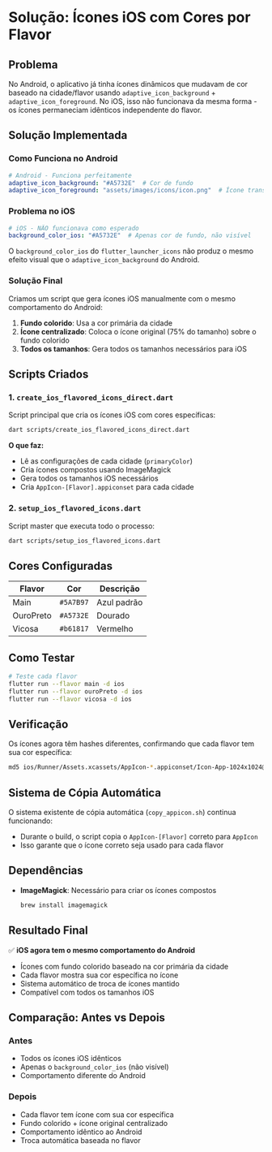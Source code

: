 # Solução: Ícones iOS com Cores por Flavor

## Problema
No Android, o aplicativo já tinha ícones dinâmicos que mudavam de cor baseado na cidade/flavor usando `adaptive_icon_background` + `adaptive_icon_foreground`. No iOS, isso não funcionava da mesma forma - os ícones permaneciam idênticos independente do flavor.

## Solução Implementada

### Como Funciona no Android
```yaml
# Android - Funciona perfeitamente
adaptive_icon_background: "#A5732E"  # Cor de fundo
adaptive_icon_foreground: "assets/images/icons/icon.png"  # Ícone transparente
```

### Problema no iOS
```yaml
# iOS - NÃO funcionava como esperado
background_color_ios: "#A5732E"  # Apenas cor de fundo, não visível
```

O `background_color_ios` do `flutter_launcher_icons` não produz o mesmo efeito visual que o `adaptive_icon_background` do Android.

### Solução Final
Criamos um script que gera ícones iOS manualmente com o mesmo comportamento do Android:

1. **Fundo colorido**: Usa a cor primária da cidade
2. **Ícone centralizado**: Coloca o ícone original (75% do tamanho) sobre o fundo colorido
3. **Todos os tamanhos**: Gera todos os tamanhos necessários para iOS

## Scripts Criados

### 1. `create_ios_flavored_icons_direct.dart`
Script principal que cria os ícones iOS com cores específicas:

```bash
dart scripts/create_ios_flavored_icons_direct.dart
```

**O que faz:**
- Lê as configurações de cada cidade (`primaryColor`)
- Cria ícones compostos usando ImageMagick
- Gera todos os tamanhos iOS necessários
- Cria `AppIcon-[Flavor].appiconset` para cada cidade

### 2. `setup_ios_flavored_icons.dart`
Script master que executa todo o processo:

```bash
dart scripts/setup_ios_flavored_icons.dart
```

## Cores Configuradas

| Flavor | Cor | Descrição |
|--------|-----|-----------|
| Main | `#5A7B97` | Azul padrão |
| OuroPreto | `#A5732E` | Dourado |
| Vicosa | `#b61817` | Vermelho |

## Como Testar

```bash
# Teste cada flavor
flutter run --flavor main -d ios
flutter run --flavor ouroPreto -d ios  
flutter run --flavor vicosa -d ios
```

## Verificação
Os ícones agora têm hashes diferentes, confirmando que cada flavor tem sua cor específica:

```bash
md5 ios/Runner/Assets.xcassets/AppIcon-*.appiconset/Icon-App-1024x1024@1x.png
```

## Sistema de Cópia Automática
O sistema existente de cópia automática (`copy_appicon.sh`) continua funcionando:
- Durante o build, o script copia o `AppIcon-[Flavor]` correto para `AppIcon`
- Isso garante que o ícone correto seja usado para cada flavor

## Dependências
- **ImageMagick**: Necessário para criar os ícones compostos
  ```bash
  brew install imagemagick
  ```

## Resultado Final
✅ **iOS agora tem o mesmo comportamento do Android**
- Ícones com fundo colorido baseado na cor primária da cidade
- Cada flavor mostra sua cor específica no ícone
- Sistema automático de troca de ícones mantido
- Compatível com todos os tamanhos iOS

## Comparação: Antes vs Depois

### Antes
- Todos os ícones iOS idênticos
- Apenas o `background_color_ios` (não visível)
- Comportamento diferente do Android

### Depois  
- Cada flavor tem ícone com sua cor específica
- Fundo colorido + ícone original centralizado
- Comportamento idêntico ao Android
- Troca automática baseada no flavor

